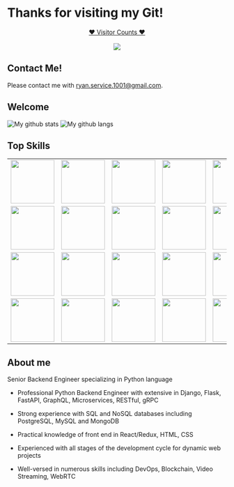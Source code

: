 # Thanks for visiting my Git!
<a target="blank" href="https://profile-counter.glitch.me/rising-star92/count.svg"><p align="center">❤ Visitor Counts ❤<br><br> <img src="https://profile-counter.glitch.me/rising-star92/count.svg" /></a>

## Contact Me!

Please contact me with ryan.service.1001@gmail.com.

## Welcome

![My github stats](https://github-readme-stats.vercel.app/api?username=rising-star92&hide=prs&text_color=586069&layout=compact&hide_border=true&show_icons=true&theme=github_dark)
![My github langs](https://github-readme-stats.vercel.app/api/top-langs/?username=rising-star92&text_color=586069&layout=compact&hide_border=true&title_color=0366d6&count_private=true&include_all_commits=true&theme=github_dark&show_icons=true)

## Top Skills
<table>
  <tr>
    <td><img src="https://cdn.iconscout.com/icon/free/png-64/asp-3-226071.png" width="100"></td>
    <td><img src="https://cdn.iconscout.com/icon/free/png-64/visualstudio-1-1174964.png" width="100"></td>
    <td><img src="https://cdn.iconscout.com/icon/free/png-64/javascript-24-1174950.png" width="100"></td>
    <td><img src="https://cdn.iconscout.com/icon/free/png-64/typescript-1174965.png" width="100"></td>
    <td><img src="https://cdn.iconscout.com/icon/free/png-64/node-js-1174925.png" width="100"></td>
    <td><img src="https://cdn.iconscout.com/icon/free/png-64/react-3-1175109.png" width="100"></td>
    <td><img src="https://cdn.iconscout.com/icon/free/png-64/vue-282497.png" width="100"></td>
    <td><img src="https://cdn.iconscout.com/icon/free/png-64/angular-3-226070.png" width="100"></td>
    <td><img src="https://cdn.iconscout.com/icon/free/png-64/webpack-1-1174980.png" width="100"></td>
    <td><img src="https://cdn.iconscout.com/icon/free/png-64/python-2-226051.png" width="100"></td>    
    <td><img src="https://cdn.iconscout.com/icon/free/png-64/django-11-1175036.png" width="100"></td>
    <td><img src="https://cdn.iconscout.com/icon/free/png-64/pycharm-1175008.png" width="100"></td>
    <td><img src="https://cdn.iconscout.com/icon/free/png-64/java-59-1174952.png" width="100"></td>
    <td><img src="https://cdn.iconscout.com/icon/free/png-64/html5-2474805-2056091.png" width="100"></td>    
  </tr>
  <tr>
    <td><img src="https://cdn.iconscout.com/icon/free/png-64/laravel-226015.png" width="100"></td>
    <td><img src="https://cdn.iconscout.com/icon/free/png-64/cakephp-3-1175050.png" width="100"></td>
    <td><img src="https://cdn.iconscout.com/icon/free/png-64/symfony-3-1174988.png" width="100"></td>
    <td><img src="https://cdn.iconscout.com/icon/free/png-64/wordpress-2752021-2284838.png" width="100"></td>
    <td><img src="https://cdn.iconscout.com/icon/free/png-64/go-76-1175027.png" width="100"></td>
    <td><img src="https://cdn.iconscout.com/icon/free/png-64/rubymine-1175004.png" width="100"></td>
    <td><img src="https://cdn.iconscout.com/icon/free/png-64/swift-18-1174990.png" width="100"></td>
    <td><img src="https://cdn.iconscout.com/icon/free/png-64/ionic-4-1175016.png" width="100"></td>    
    <td><img src="https://cdn.iconscout.com/icon/free/png-64/apple-1237-1174963.png" width="100"></td>
    <td><img src="https://cdn.iconscout.com/icon/free/png-64/electron-67-1175035.png" width="100"></td>
    <td><img src="https://cdn.iconscout.com/icon/free/png-64/gradle-2-1174969.png" width="100"></td>
    <td><img src="https://cdn.iconscout.com/icon/free/png-64/apache-3628623-3029848.png" width="100"></td>
    <td><img src="https://cdn.iconscout.com/icon/free/png-64/nginx-4-1174926.png" width="100"></td>    
    <td><img src="https://cdn.iconscout.com/icon/free/png-64/github-170-1175028.png" width="100"></td>
  </tr>
  <tr>
    <td><img src="https://cdn.iconscout.com/icon/free/png-64/blockchain-3001237-2495564.png" width="100"></td>
    <td><img src="https://cdn.iconscout.com/icon/free/png-64/bitcoin-176-441959.png" width="100"></td>
    <td><img src="https://cdn.iconscout.com/icon/free/png-64/etherium-1-441953.png" width="100"></td>    
    <td><img src="https://cdn.iconscout.com/icon/free/png-64/binance-1852415-1569636.png" width="100"></td>
    <td><img src="https://cdn.iconscout.com/icon/free/png-64/eos-9-646062.png" width="100"></td>
    <td><img src="https://cdn.iconscout.com/icon/free/png-64/ripple-13-646080.png" width="100"></td>
    <td><img src="https://cdn.iconscout.com/icon/free/png-64/sol-5382327-4498199.png" width="100"></td>
    <td><img src="https://cdn.iconscout.com/icon/free/png-64/rust-3521686-2945130.png" width="100"></td>
    <td><img src="https://cdn.iconscout.com/icon/premium/png-64-thumb/cryptocurrency-coins-2-1089052.png" width="100"></td>
    <td><img src="https://cdn.iconscout.com/icon/free/png-64/nft-5163494-4304557.png" width="100"></td>
    <td><img src="https://cdn.iconscout.com/icon/premium/png-64-thumb/gas-fee-5382197-4495826.png" width="100"></td>
    <td><img src="https://cdn.iconscout.com/icon/free/png-64/uniswap-5382335-4498207.png" width="100"></td>
    <td><img src="https://cdn.iconscout.com/icon/premium/png-64-thumb/crypto-mining-1966929-1665934.png" width="100"></td>
    <td><img src="https://cdn.iconscout.com/icon/premium/png-128-thumb/staking-cryptocurrency-5304423-4415083.png" width="100"></td>
  </tr>
  <tr>
    <td><img src="https://cdn.iconscout.com/icon/free/png-64/aws-1869025-1583149.png" width="100"></td>    
    <td><img src="https://cdn.iconscout.com/icon/free/png-64/google-cloud-2038785-1721675.png" width="100"></td>    
    <td><img src="https://cdn.iconscout.com/icon/free/png-64/azure-1868965-1583129.png" width="100"></td>
    <td><img src="https://cdn.iconscout.com/icon/free/png-64/docker-3521391-2944835.png" width="100"></td>
    <td><img src="https://cdn.iconscout.com/icon/free/png-64/kubernets-283489.png" width="100"></td>
    <td><img src="https://cdn.iconscout.com/icon/free/png-64/jenkins-1-282385.png" width="100"></td>
    <td><img src="https://cdn.iconscout.com/icon/free/png-64/amazon-s3-2968702-2464706.png" width="100"></td>
    <td><img src="https://cdn.iconscout.com/icon/premium/png-64-thumb/lambda-5-885874.png" width="100"></td>
    <td><img src="https://cdn.iconscout.com/icon/free/png-64/mysql-18-1174938.png" width="100"></td>    
    <td><img src="https://cdn.iconscout.com/icon/free/png-64/dynamodb-5363105-4488894.png" width="100"></td>
    <td><img src="https://cdn.iconscout.com/icon/free/png-64/mongodb-4-1175139.png" width="100"></td>
    <td><img src="https://cdn.iconscout.com/icon/premium/png-64-thumb/sql-server-7-902502.png" width="100"></td>
    <td><img src="https://cdn.iconscout.com/icon/free/png-64/postgresql-10-1175121.png" width="100"></td>    
    <td><img src="https://cdn.iconscout.com/icon/free/png-64/firebase-3521427-2944871.png" width="100"></td>
  </tr>
</table>

## About me

Senior Backend Engineer specializing in Python language

* Professional Python Backend Engineer with extensive in Django, Flask, FastAPI, GraphQL, Microservices, RESTful, gRPC
  
* Strong experience with SQL and NoSQL databases including PostgreSQL, MySQL and MongoDB
  
* Practical knowledge of front end in React/Redux, HTML, CSS
  
* Experienced with all stages of the development cycle for dynamic web projects
  
* Well-versed in numerous skills including DevOps, Blockchain, Video Streaming, WebRTC
